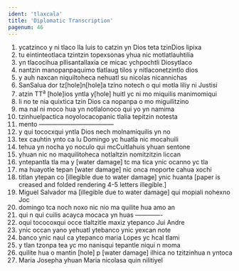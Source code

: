 ```yaml
---
ident: 'tlaxcala'
title: 'Diplomatic Transcription'
pagenum: 46
---
```

1. ycatzinco y ni tlaco lla luis to catzin yn Dios teta tzinDios lipixa
2. tu eintinteotlaca tzintzin topexsonas yhua nic motlatlauhtilia
3. yn tlacocihua pllisantallaxia ce micac ychpochtli Diosytlaco
4. nantzin manopanpaquimo tlatlaug tilos y nitlaconetzintlo dios
5. y auh naxcan niquiltoheca nehuatl su nicolas nicannichas
6. SanSalua dor tz[hole]n[hole]a tzino notech o qui motla liliy ni Justisi
7. atzin TT<sup>a</sup> [hole]ios yntla y[hole] huitl yc ni mo miquilis manimomiqui
8. li no te nia quixtica tzin Dios ca nopanpa o mo miguilitzino
9. ma nal ni moco hua yn notlalonoco qui yo yn namima
10. tzinhuelpactica noyolocacopanic tlalia tepitzin notesta
11. mento ————————————
12. y qui tococxqui yntla Dios nech molnamiquilis yn no
13. tex cauhtin ynto ca lu Domingo yc huatla nic mocahuili
14. tehua yn nocha yo noculo qui mcCuitlahuis yhuan sentone
15. yhuan nic no maquilitoheca notlaltzin nomitzitzin liccan
16. yntepantla tla ma y [water damage] tc ma tica ynic ocanno yc tla
17. ma huayotle tepan [water damage] nic onca moporte cahua xochi
18. titlan ytepan co [illegible due to water damage] ynic huanta [paper is creased and folded rendering 4-5 letters illegible.]
19. Miguel Salvador ma [illegible due to water damage] qui mopiali nohexno Joc
20. domingo tca noch noxo nic nio ma quilite hua amo an
21. qui n qui cuilis acayca mocaca yn huas ————-
22. oqui tococoxqui occe tlaltzitle maxiz ytepanco Jui Andre
23. ynic occan yano yehuatl ytebanco ynic yexcan note
24. banco ynic naul ca ytepanco maria Lopes yc hcal tlami
25. y tlan tzonpa tea yc mo nanisqui tepantle niqui n moma
26. quilite hua o mantin [hole] p [water damage] ilhica no tzitzinhua n yntoca
27. Maria Josepha yhuan Maria nicolasa quin nilitiyel

